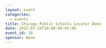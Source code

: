 ```yaml
---
layout: event
categories: 
  - events
title: Chicago Public Schools Locator Demo
date: 2012-07-24T18:00:00-05:00
event_id: 18
sponsor: None
---
```




